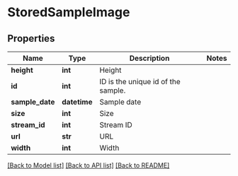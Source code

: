 # StoredSampleImage

## Properties
Name | Type | Description | Notes
------------ | ------------- | ------------- | -------------
**height** | **int** | Height | 
**id** | **int** | ID is the unique id of the sample. | 
**sample_date** | **datetime** | Sample date | 
**size** | **int** | Size | 
**stream_id** | **int** | Stream ID | 
**url** | **str** | URL | 
**width** | **int** | Width | 

[[Back to Model list]](../README.md#documentation-for-models) [[Back to API list]](../README.md#documentation-for-api-endpoints) [[Back to README]](../README.md)

